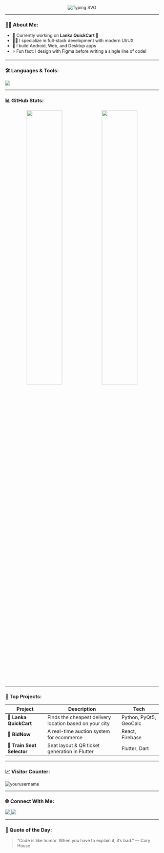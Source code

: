 <!-- Banner/Header -->
<p align="center">
  <img src="https://readme-typing-svg.herokuapp.com?font=Fira+Code&duration=2500&pause=1000&center=true&vCenter=true&width=435&lines=Hi+I'm+Ashen+%F0%9F%91%8B;React+%7C+Flutter+%7C+Python+Dev;UI%2FUX+Designer+%7C+Problem+Solver;Welcome+to+my+GitHub+Profile!" alt="Typing SVG" />
</p>

---

### 🧑‍💻 About Me:

- 🔭 Currently working on **Lanka QuickCart 🛒**
- 👨‍💻 I specialize in full-stack development with modern UI/UX
- 📱 I build Android, Web, and Desktop apps
- ⚡ Fun fact: I design with Figma before writing a single line of code!

---

### 🛠️ Languages & Tools:
<p>
  <img src="https://skillicons.dev/icons?i=react,flutter,dart,python,php,java,html,css,js,figma,sqlite,mysql,vscode,androidstudio,github" />
</p>

---

### 📊 GitHub Stats:
<p align="center">
  <img width="48%" src="https://github-readme-stats.vercel.app/api?username=yourusername&show_icons=true&theme=radical&count_private=true" />
  <img width="48%" src="https://github-readme-streak-stats.herokuapp.com/?user=yourusername&theme=radical" />
</p>

---

### 🧠 Top Projects:
| Project | Description | Tech |
|--------|-------------|------|
| 🛒 **Lanka QuickCart** | Finds the cheapest delivery location based on your city | Python, PyQt5, GeoCalc |
| 🎯 **BidNow** | A real-time auction system for ecommerce | React, Firebase |
| 🚉 **Train Seat Selector** | Seat layout & QR ticket generation in Flutter | Flutter, Dart |

---

### 📈 Visitor Counter:
<p align="left">
  <img src="https://komarev.com/ghpvc/?username=yourusername&label=Profile%20views&color=0e75b6&style=flat" alt="yourusername" />
</p>

---

### 🌐 Connect With Me:
<p align="left">
  <a href="https://linkedin.com/in/yourlinkedin" target="_blank">
    <img src="https://img.shields.io/badge/LinkedIn-%230077B5.svg?&style=for-the-badge&logo=linkedin&logoColor=white" />
  </a>
  <a href="mailto:your.email@example.com" target="_blank">
    <img src="https://img.shields.io/badge/Gmail-D14836?&style=for-the-badge&logo=gmail&logoColor=white" />
  </a>
</p>

---

### 🧘 Quote of the Day:
> “Code is like humor. When you have to explain it, it’s bad.” — Cory House
